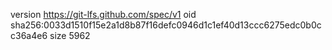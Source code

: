 version https://git-lfs.github.com/spec/v1
oid sha256:0033d1510f15e2a1d8b87f16defc0946d1c1ef40d13ccc6275edc0b0cc36a4e6
size 5962
